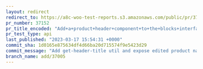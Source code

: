 ```yaml
---
layout: redirect
redirect_to: https://a8c-woo-test-reports.s3.amazonaws.com/public/pr/37152/api/index.html
pr_number: 37152
pr_title_encoded: "Add+a+product+header+component+to+the+blocks+interface"
pr_test_type: api
last_published: "2023-03-17 15:54:31 +0000"
commit_sha: 1d0165e875634df4d66ba20d715574f9e5423d29
commit_message: "Add get-header-title util and expose edited product name from useSelect"
branch_name: add/37005
---
```

